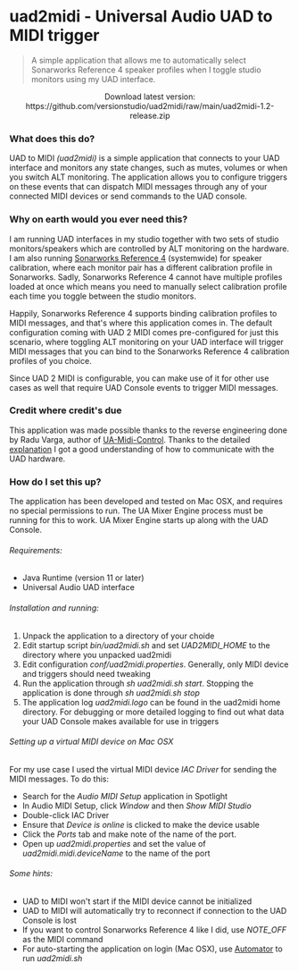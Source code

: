 # uad2midi - Universal Audio UAD to MIDI trigger

> A simple application that allows me to automatically select Sonarworks Reference 4 speaker profiles when I toggle studio monitors using my UAD interface.

<p align="center">
Download latest version: 
https://github.com/versionstudio/uad2midi/raw/main/uad2midi-1.2-release.zip
</p>

### What does this do?

UAD to MIDI *(uad2midi)* is a simple application that connects to your UAD interface and monitors any state changes, such as mutes, volumes or when you switch ALT monitoring. The application allows you to configure triggers on these events that can dispatch MIDI messages through any of your connected MIDI devices or send commands to the UAD console.

### Why on earth would you ever need this?

I am running UAD interfaces in my studio together with two sets of studio monitors/speakers which are controlled by ALT monitoring on the hardware. I am also running [Sonarworks Reference 4](https://www.sonarworks.com/reference) (systemwide) for speaker calibration, where each monitor pair has a different calibration profile in Sonarworks. Sadly, Sonarworks Reference 4 cannot have multiple profiles loaded at once which means you need to manually select calibration profile each time you toggle between the studio monitors.

Happily, Sonarworks Reference 4 supports binding calibration profiles to MIDI messages, and that's where this application comes in. The default configuration coming with UAD 2 MIDI comes pre-configured for just this scenario, where toggling ALT monitoring on your UAD interface will trigger MIDI messages that you can bind to the Sonarworks Reference 4 calibration profiles of you choice. 

Since UAD 2 MIDI is configurable, you can make use of it for other use cases as well that require UAD Console events to trigger MIDI messages.

### Credit where credit's due

This application was made possible thanks to the reverse engineering done by Radu Varga, author of [UA-Midi-Control](https://github.com/raduvarga/UA-Midi-Control). Thanks to the detailed [explanation](https://github.com/raduvarga/UA-Midi-Control#ok-so-how-did-you-do-it) I got a good understanding of how to communicate with the UAD hardware.

### How do I set this up?

The application has been developed and tested on Mac OSX, and requires no special permissions to run. The UA Mixer Engine process must be running for this to work.  UA Mixer Engine starts up along with the UAD Console.

###### Requirements:
- Java Runtime (version 11 or later)
- Universal Audio UAD interface

###### Installation and running:
1. Unpack the application to a directory of your choide
2. Edit startup script *bin/uad2midi.sh* and set *UAD2MIDI_HOME* to the directory where you unpacked uad2midi
3. Edit configuration *conf/uad2midi.properties*. Generally, only MIDI device and triggers should need tweaking
4. Run the application through *sh uad2midi.sh start*. Stopping the application is done through *sh uad2midi.sh stop*
5. The application log *uad2midi.logo* can be found in the uad2midi home directory. For debugging or more detailed logging to find out what data your UAD Console makes available for use in triggers

###### Setting up a virtual MIDI device on Mac OSX
For my use case I used the virtual MIDI device *IAC Driver* for sending the MIDI messages. To do this:
- Search for the *Audio MIDI Setup* application in Spotlight
- In Audio MIDI Setup, click *Window* and then *Show MIDI Studio*
- Double-click IAC Driver
- Ensure that *Device is online* is clicked to make the device usable
- Click the *Ports* tab and make note of the name of the port.
- Open up *uad2midi.properties* and set the value of *uad2midi.midi.deviceName* to the name of the port

###### Some hints:
- UAD to MIDI won't start if the MIDI device cannot be initialized
- UAD to MIDI will automatically try to reconnect if connection to the UAD Console is lost
- If you want to control Sonarworks Reference 4 like I did, use *NOTE_OFF* as the MIDI command
- For auto-starting the application on login (Mac OSX), use [Automator](https://support.apple.com/guide/automator/welcome/mac) to run *uad2midi.sh*
